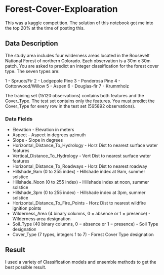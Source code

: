 # Forest-Cover-Exploaration
This was a kaggle competition. The solution of this notebook got me into the top 20% at the time of posting this.

## Data Description

The study area includes four wilderness areas located in the Roosevelt National Forest of northern Colorado. Each observation is a 30m x 30m patch. You are asked to predict an integer classification for the forest cover type. The seven types are:

1 - Spruce/Fir
2 - Lodgepole Pine
3 - Ponderosa Pine
4 - Cottonwood/Willow
5 - Aspen
6 - Douglas-fir
7 - Krummholz

The training set (15120 observations) contains both features and the Cover_Type. The test set contains only the features. You must predict the Cover_Type for every row in the test set (565892 observations).

### Data Fields
- Elevation - Elevation in meters
- Aspect - Aspect in degrees azimuth
- Slope - Slope in degrees
- Horizontal_Distance_To_Hydrology - Horz Dist to nearest surface water features
- Vertical_Distance_To_Hydrology - Vert Dist to nearest surface water features
- Horizontal_Distance_To_Roadways - Horz Dist to nearest roadway
- Hillshade_9am (0 to 255 index) - Hillshade index at 9am, summer solstice
- Hillshade_Noon (0 to 255 index) - Hillshade index at noon, summer solstice
- Hillshade_3pm (0 to 255 index) - Hillshade index at 3pm, summer solstice
- Horizontal_Distance_To_Fire_Points - Horz Dist to nearest wildfire ignition points
- Wilderness_Area (4 binary columns, 0 = absence or 1 = presence) - Wilderness area designation
- Soil_Type (40 binary columns, 0 = absence or 1 = presence) - Soil Type designation
- Cover_Type (7 types, integers 1 to 7) - Forest Cover Type designation

## Result

I used a variety of Classification models and ensemble methods to get the best possible result.

